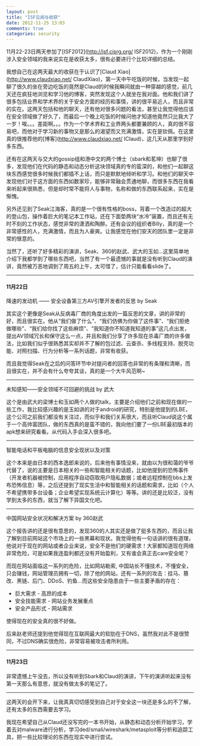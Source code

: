 ```yaml
---
layout: post
title: "ISF见闻与收获"
date: 2012-11-25 13:03
comments: true
categories: security
---
```


11月22-23日两天参加了[ISF2012](http://isf.cisrg.org/ ISF2012)，作为一个刚刚涉入安全领域的我来说实在是收获太多，很有必要进行个比较详细的总结。

我想自己在这两天最大的收获在于认识了[Claud Xiao](http://www.claudxiao.net/ ClaudXiao)，第一天中午吃饭的时候，当发现一起聊了很久的坐在旁边吃饭的竟然是Claud的时候我瞬间就由一种穿越的感觉，前几天还在疯狂地浏览和学习他的博客，突然发现这个人就坐在我对面。他和我们讲了很多包括业界和学术界的关于安全方面的经历和事情，讲的很平易近人，而且非常的实在。这两天包括和他的聊天，还有他对很多问题的看法，甚至让我觉得他应该在安全领域做了好久了，而最后一个晚上吃饭的时候问他才知道他竟然只比我大了一岁！唉。。。差距啊。。。作为一个学术界和工业界两头都要兼顾的人，真的很不容易吧，而他对于学习新的事物又是那么的渴望而又充满激情，实在是钦佩。在这里真的很推荐他的[博客](http://www.claudxiao.net/ IClaud)，这几天从那里学到好多东西。

还有在这两天与交大的gossip组和港中文的两个博士（sbark和茗坤）也聊了很多，发现他们在代码的静态和动态分析这块领域真的专的蛮深的，和他们一起聊这块东西感觉很多时候我们都插不上话，而只是默默地倾听和学习。和他们的聊天中发现他们对于这方面的东西如数家珍，能够非常融会贯通地聊，而很多东西在我看来听起来很熟悉，但是却时常不能将人与事物，名称和做的东西联系起来，实在是惭愧。

<!-- more -->

另外还见到了Seak江海客，真的是一个很有性格的boss，背着一个改造过的超大的登山包，操作着巨大的笔记本工作站，还在下面垫两块“水冷”装置，而且还有无时不刻的工作状态，感觉非常的潇洒和陶醉。还有会议的组织者Billy，真的是一个非常感性的人，充满激情，而且为人豪爽。让我感觉在他们安天的团队里一定是非常的惬意的。

当然了，还听了好多精彩的演讲，Seak、360的赵武、武大的玉如...这里简单地介绍下我都学到了哪些东西吧，当然了有一个最遗憾的事就是没有听到Claud的演讲，竟然被万恶地调到了周五的上午，太可惜了，估计只能看看slide了。

------

#### 11月22日

降速的发动机 —— 安全设备第三方AV引擎开发者的反思 by Seak

其实这个更像是Seak从反病毒厂商的角度出发的一篇反思的文章，讲的非常的好，而且很实在。他从“我们做了什么”、“我们仿佛为你做了这件事”、“我们拒绝做哪些”、“我们给你找了这些麻烦”、“我知道你不知道我知道的事”这几点出发，提出AV领域冗长和保守这么一点，并且和我们分享了许多现在杀毒厂商的许多做法，比如我们似乎很熟悉其实却并不了解的包过滤、云查杀、多线程支持、脱壳功能、对照扫描、行为分析等一系列话题，非常有收获。

而且我觉得Seak在之后的问答环节中对提问者的回答也非常的有条理和清晰，而且很实在，并不会有什么夸夸其谈，真的是一个大牛风范啊~

---

未知感知——安全领域不可回避的挑战 by 武大

这个是由武大的梁博士和玉如两个人做的talk，主要是介绍他们之前和现在做的一些工作，我比较感兴趣的是玉如讲的对于android的研究，特别是他提到的LBE，这个公司之前我们都没有关注过，而似乎和我们关系很大，而且听Claud说这个属于一个高帅富团队，做的东西真的是蛮不错的，我向他们要了一份LBE最初版本的apk想来研究看看。从代码入手会深入很多吧。

---

智能电话和平板电脑的信息安全现状以及对策

这个本来是由日本的西本逸郎来说的，后来他有事情没来，就由以为很和蔼的爷爷代替了，说的主要是日本相关的一些和智能相关的话题，比如他提到的恐怖事件（开发者机器被控制，应用程序自动窃取用户隐私数据；或者远程控制在bbs上发布恐怖信息）等，之后还提到了现实生活中和智能相关的话题和需求，比如（个人不希望携带多台设备；企业希望实现系统云计算化）等等。讲的还是比较泛，没有学到太多的东西，就当了解下异国文化吧。

---

中国网站安全状况和解决方案 by 360赵武

这个报告讲的还是很有意思的，发现360的人其实还是做了挺多东西的，而且让我了解到目前网站这个市场上的一些黑幕和现状。我觉得他有一句话讲的很有道理，他说对于现在的网站或者企业来说，安全不是他们的硬需求！大家都知道现在网络非常危险，可是如果我连盈利都还没有开始盈利，又有谁会真正去care安全呢？

而现在网站面临这一系列的危险，比如网站勒索, 中国站长不懂技术，不懂安全，只会赚钱，网站管理员拥有一切，除了他的网站，还有一系列的攻击：挂马、篡改、黑链、后门、DDoS、钓鱼…而这些安全隐患由于一些主要矛盾的存在：

* 巨大需求 - 高昂的成本
* 安全技能需求 - 网站业务发展重点
* 安全产品形式 - 网站需求

使得现在的安全真的很不好做。

后来赵老师还提到他觉得现在互联网最大的软肋在于DNS，虽然我对此不是很赞同，不过DNS确实很危险，非常容易被攻击者所利用。

------

#### 11月23日

非常遗憾上午没去，所以没有听到Sbark和Claud的演讲，下午的演讲听起来没有第一天那么有意思，就没有做太多的笔记了。

------

这两天的会开下来，让我真真切切感受到自己对于安全这一块还是多么的不了解，还有太多的东西需要去学习。

我现在希望自己从Claud还没写完的一本书开始，从静态和动态分析开始学习，学着去对malware进行分析，学习ded/smali/wireshark/metasploit等分析和追踪工具，把一些比较理论的东西在现实中进行尝试。
